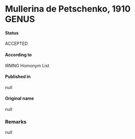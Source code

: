 # Mullerina de Petschenko, 1910 GENUS

#### Status
ACCEPTED

#### According to
IRMNG Homonym List

#### Published in
null

#### Original name
null

### Remarks
null